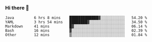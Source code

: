 ### Hi there 👋

<!--
**urzz/urzz** is a ✨ _special_ ✨ repository because its `README.md` (this file) appears on your GitHub profile.

Here are some ideas to get you started:

- 🔭 I’m currently working on ...
- 🌱 I’m currently learning ...
- 👯 I’m looking to collaborate on ...
- 🤔 I’m looking for help with ...
- 💬 Ask me about ...
- 📫 How to reach me: ...
- 😄 Pronouns: ...
- ⚡ Fun fact: ...
-->

<!--START_SECTION:waka-->

```text
Java         6 hrs 8 mins    █████████████▓░░░░░░░░░░░   54.20 %
YAML         3 hrs 54 mins   ████████▓░░░░░░░░░░░░░░░░   34.50 %
Markdown     41 mins         █▓░░░░░░░░░░░░░░░░░░░░░░░   06.14 %
Bash         16 mins         ▓░░░░░░░░░░░░░░░░░░░░░░░░   02.39 %
Other        12 mins         ▒░░░░░░░░░░░░░░░░░░░░░░░░   01.84 %
```

<!--END_SECTION:waka-->
